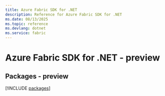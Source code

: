 ```yaml
---
title: Azure Fabric SDK for .NET
description: Reference for Azure Fabric SDK for .NET
ms.date: 08/13/2025
ms.topic: reference
ms.devlang: dotnet
ms.service: fabric
---
```

# Azure Fabric SDK for .NET - preview
## Packages - preview
[!INCLUDE [packages](fabric-index.md)]